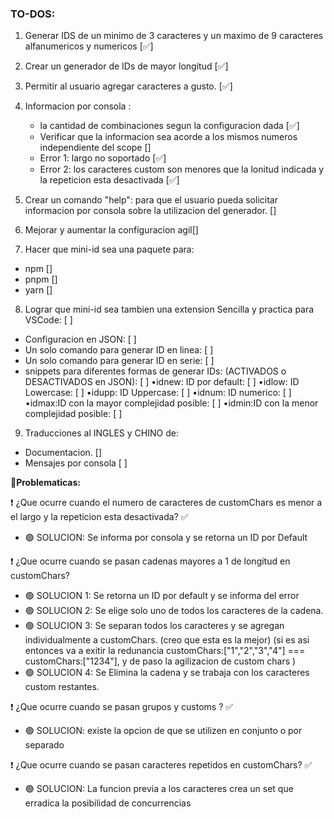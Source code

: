 ### TO-DOS:
1. Generar IDS de un minimo de 3 caracteres y un maximo de 9 caracteres alfanumericos y numericos  [✅]
2. Crear un generador de IDs de mayor longitud  [✅]
3. Permitir al usuario agregar caracteres a gusto.  [✅]
4. Informacion por consola :
   + la cantidad de combinaciones segun la configuracion dada  [✅]
   + Verificar que la informacion sea acorde a los mismos numeros independiente del scope []
   + Error 1: largo no soportado  [✅]
   + Error 2: los caracteres custom son menores que la lonitud indicada y la repeticion esta desactivada  [✅]
5. Crear un comando "help": para que el usuario pueda solicitar informacion por consola sobre la utilizacion del generador. []
6. Mejorar y aumentar la configuracion agil[]

7. Hacer que mini-id sea una paquete para: 
  + npm  []
  + pnpm []
  + yarn []

8. Lograr que mini-id sea tambien una extension Sencilla y practica para VSCode: [ ]
  - Configuracion en JSON: [ ]   
  - Un solo comando para generar ID en linea: [ ]  
  - Un solo comando para generar ID en serie: [ ]  
  - snippets para diferentes formas de generar IDs: (ACTIVADOS o DESACTIVADOS en JSON): [ ]
    •idnew: ID por default: [ ] 
    •idlow: ID Lowercase:   [ ]
    •idupp: ID Uppercase:   [ ] 
    •idnum: ID numerico:    [ ]  
    •idmax:ID con la mayor complejidad posible: [ ]
    •idmin:ID con la menor complejidad posible: [ ]

9. Traducciones al INGLES y CHINO de:
  + Documentacion. []
  + Mensajes por consola [ ]


🔴**Problematicas:**

❗ ¿Que ocurre cuando el numero de caracteres de customChars es menor a el largo y la repeticion esta desactivada? ✅
  + 🟢 SOLUCION: Se informa por consola y se retorna un ID por Default

❗ ¿Que ocurre cuando se pasan cadenas mayores a 1 de longitud en customChars? 
  + 🟢 SOLUCION 1: Se retorna un ID por default y se informa del error 
  + 🟢 SOLUCION 2: Se elige solo uno de todos los caracteres de la cadena.
  + 🟢 SOLUCION 3: Se separan todos los caracteres y se agregan individualmente a customChars. (creo que esta es la mejor) (si es asi entonces va a exitir la redunancia  customChars:["1","2","3","4"] === customChars:["1234"], y de paso la agilizacion de custom chars )
  + 🟢 SOLUCION 4: Se Elimina la cadena y se trabaja con los caracteres custom restantes.

❗ ¿Que ocurre cuando se pasan grupos y customs ? ✅
  + 🟢 SOLUCION: existe la opcion de que se utilizen en conjunto o por separado

❗ ¿Que ocurre cuando se pasan caracteres repetidos en customChars? ✅
  + 🟢 SOLUCION: La funcion previa a los caracteres crea un set que erradica la posibilidad de concurrencias